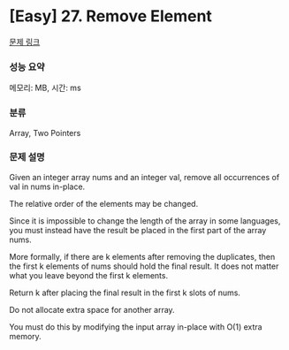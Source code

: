 # [Easy] 27. Remove Element

[문제 링크](https://leetcode.com/problems/remove-element/) 

### 성능 요약

메모리: MB, 시간: ms

### 분류

Array, Two Pointers

### 문제 설명

<p>Given an integer array nums and an integer val, remove all occurrences of val in nums in-place.</p>
<p>The relative order of the elements may be changed.</p>
<p>Since it is impossible to change the length of the array in some languages, you must instead have the result be placed in the first part of the array nums.</p>
<p>More formally, if there are k elements after removing the duplicates, then the first k elements of nums should hold the final result. It does not matter what you leave beyond the first k elements.</p>
<p>Return k after placing the final result in the first k slots of nums.</p>
<p>Do not allocate extra space for another array. </p>
<p>You must do this by modifying the input array in-place with O(1) extra memory.</p>
